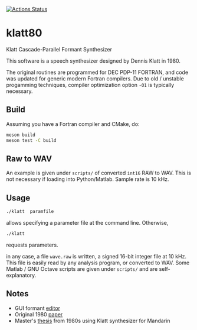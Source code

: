[![Actions Status](https://github.com/scivision/klatt80/workflows/ci/badge.svg)](https://github.com/scivision/klatt80/actions)

# klatt80

Klatt Cascade-Parallel Formant Synthesizer

This software is a speech synthesizer designed by Dennis Klatt in 1980.

The original routines are programmed for DEC PDP-11 FORTRAN, and code was updated for generic modern Fortran compilers.
Due to old / unstable progamming techniques, compiler optimization option `-O1` is typically necessary.


## Build

Assuming you have a Fortran compiler and CMake, do:

```sh
meson build
meson test -C build
```

## Raw to WAV

An example is given under `scripts/` of converted `int16` RAW to WAV.
This is not necessary if loading into Python/Matlab.
Sample rate is 10 kHz.

## Usage

```sh
./klatt  paramfile
```

allows specifying a parameter file at the command line.
Otherwise,

```sh
./klatt
```
requests parameters.

in any case, a file `wave.raw` is written, a signed 16-bit integer file at 10 kHz.
This file is easily read by any analysis program, or converted to WAV.
Some Matlab / GNU Octave scripts are given under `scripts/` and are self-explanatory.



## Notes

* GUI formant [editor](http://www.speech.cs.cmu.edu/comp.speech/Section5/Synth/klatt.kpe80.html)
* Original 1980 [paper](https://asa.scitation.org/doi/10.1121/1.383940)
* Master's [thesis](http://digitool.library.mcgill.ca/thesisfile66001.pdf) from 1980s using Klatt synthesizer for Mandarin
